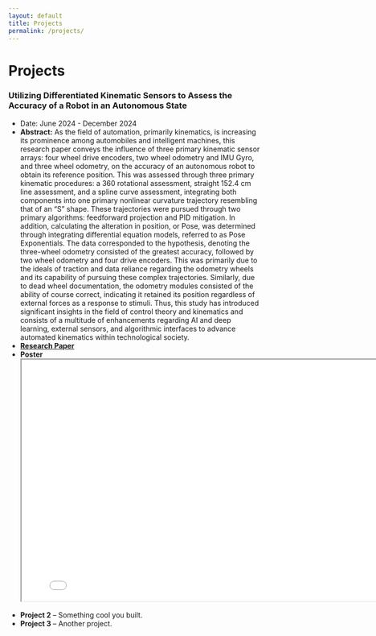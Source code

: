 ```yaml
---
layout: default
title: Projects
permalink: /projects/
---
```


# Projects

### Utilizing Differentiated Kinematic Sensors to Assess the Accuracy of a Robot in an Autonomous State
* Date: June 2024 - December 2024
* **Abstract:** As the field of automation, primarily kinematics, is increasing its prominence among automobiles and intelligent
machines, this research paper conveys the influence of three primary kinematic sensor arrays: four wheel drive
encoders, two wheel odometry and IMU Gyro, and three wheel odometry, on the accuracy of an autonomous robot
to obtain its reference position. This was assessed through three primary kinematic procedures: a 360 rotational
assessment, straight 152.4 cm line assessment, and a spline curve assessment, integrating both components into one
primary nonlinear curvature trajectory resembling that of an “S” shape. These trajectories were pursued through
two primary algorithms: feedforward projection and PID mitigation. In addition, calculating the alteration in
position, or Pose, was determined through integrating differential equation models, referred to as Pose Exponentials.
The data corresponded to the hypothesis, denoting the three-wheel odometry consisted of the greatest accuracy,
followed by two wheel odometry and four drive encoders. This was primarily due to the ideals of traction and data
reliance regarding the odometry wheels and its capability of pursuing these complex trajectories. Similarly, due to
dead wheel documentation, the odometry modules consisted of the ability of course correct, indicating it retained
its position regardless of external forces as a response to stimuli. Thus, this study has introduced significant insights
in the field of control theory and kinematics and consists of a multitude of enhancements regarding AI and deep
learning, external sensors, and algorithmic interfaces to advance automated kinematics within technological society.
* [**Research Paper**](https://drive.google.com/file/d/1lbgb_bUrX_y1Hv2qxktaDmDAMOQ-h5RR/view)
* **Poster** <iframe src="/assets/ScienceFair23-24.pdf" width="800" height="480"></iframe>
- **Project 2** – Something cool you built.
- **Project 3** – Another project.
